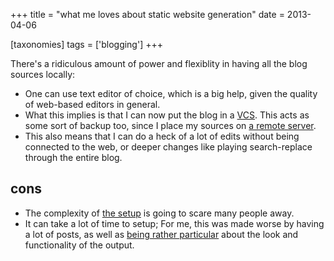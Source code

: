 +++
title = "what me loves about static website generation"
date = 2013-04-06

[taxonomies]
tags = ['blogging']
+++

There's a ridiculous amount of power and flexiblity in having all the
blog sources locally:

- One can use text editor of choice, which is a big help, given the
  quality of web-based editors in general.
- What this implies is that I can now put the blog in a [VCS]. This
  acts as some sort of backup too, since I place my sources on [a
  remote server].
- This also means that I can do a heck of a lot of edits without being
  connected to the web, or deeper changes like playing search-replace
  through the entire blog.

## cons

- The complexity of [the setup] is going to scare many people away.
- It can take a lot of time to setup; For me, this was made worse by
  having a lot of posts, as well as [being rather particular] about
  the look and functionality of the output.

[VCS]: http://en.wikipedia.org/wiki/Revision_control
[a remote server]: https://bitbucket.org/tshepang/blog
[the setup]: @/blogging-with-pelican.md
[being rather particular]: @/favorite-pelican-themes.md
